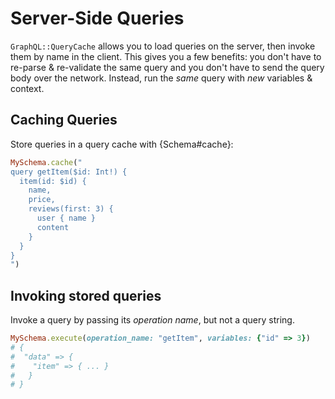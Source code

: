# Server-Side Queries

`GraphQL::QueryCache` allows you to load queries on the server, then invoke them by name in the client. This gives you a few benefits: you don't have to re-parse & re-validate the same query and you don't have to send the query body over the network. Instead, run the _same_ query with _new_ variables & context.

## Caching Queries

Store queries in a query cache with {Schema#cache}:

```ruby
MySchema.cache("
query getItem($id: Int!) {
  item(id: $id) {
    name,
    price,
    reviews(first: 3) {
      user { name }
      content
    }
  }
}
")
```

## Invoking stored queries

Invoke a query by passing its _operation name_, but not a query string.

```ruby
MySchema.execute(operation_name: "getItem", variables: {"id" => 3})
# {
#  "data" => {
#    "item" => { ... }
#   }
# }
```
